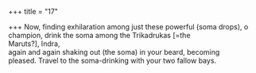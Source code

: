 +++
title = "17"

+++
Now, finding exhilaration among just these powerful (soma drops),  o champion, drink the soma among the Trikadrukas [=the  
Maruts?], Indra,  
again and again shaking out (the soma) in your beard, becoming  
pleased. Travel to the soma-drinking with your two fallow bays.  